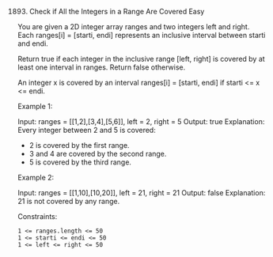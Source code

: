 1893. Check if All the Integers in a Range Are Covered
Easy

You are given a 2D integer array ranges and two integers left and right. Each ranges[i] = [starti, endi] represents an inclusive interval between starti and endi.

Return true if each integer in the inclusive range [left, right] is covered by at least one interval in ranges. Return false otherwise.

An integer x is covered by an interval ranges[i] = [starti, endi] if starti <= x <= endi.

 

Example 1:

Input: ranges = [[1,2],[3,4],[5,6]], left = 2, right = 5
Output: true
Explanation: Every integer between 2 and 5 is covered:
- 2 is covered by the first range.
- 3 and 4 are covered by the second range.
- 5 is covered by the third range.

Example 2:

Input: ranges = [[1,10],[10,20]], left = 21, right = 21
Output: false
Explanation: 21 is not covered by any range.

 

Constraints:

    1 <= ranges.length <= 50
    1 <= starti <= endi <= 50
    1 <= left <= right <= 50

